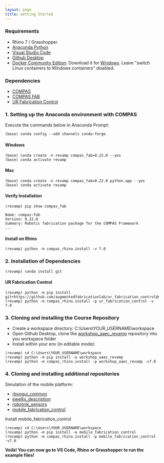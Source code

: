 ```yaml
---
layout: page
title: Getting Started
---
```


### Requirements

* Rhino 7 / Grasshopper
* [Anaconda Python](https://www.anaconda.com/distribution/?gclid=CjwKCAjwo9rtBRAdEiwA_WXcFoyH8v3m-gVC55J6YzR0HpgB8R-PwM-FClIIR1bIPYZXsBtbPRfJ8xoC6HsQAvD_BwE)
* [Visual Studio Code](https://code.visualstudio.com/)
* [Github Desktop](https://desktop.github.com/)
* [Docker Community Edition](https://www.docker.com/get-started): Download it for [Windows](https://store.docker.com/editions/community/docker-ce-desktop-windows). Leave "switch Linux containers to Windows containers" disabled.

### Dependencies

* [COMPAS](https://compas-dev.github.io/)
* [COMPAS FAB](https://gramaziokohler.github.io/compas_fab/latest/)
* [UR Fabrication Control](https://github.com/augmentedfabricationlab/ur_fabrication_control)

### 1. Setting up the Anaconda environment with COMPAS

Execute the commands below in Anaconda Prompt:
	
    (base) conda config --add channels conda-forge

#### Windows
    (base) conda create -n revamp compas_fab=0.22.0 --yes
    (base) conda activate revamp

#### Mac
    (base) conda create -n revamp compas_fab=0.22.0 python.app --yes
    (base) conda activate revamp
    

#### Verify Installation

    (revamp) pip show compas_fab

    Name: compas-fab
    Version: 0.22.0
    Summary: Robotic fabrication package for the COMPAS Framework
    ...

#### Install on Rhino

    (revamp) python -m compas_rhino.install -v 7.0


### 2. Installation of Dependencies

    (revamp) conda install git

#### UR Fabrication Control
    
    (revamp) python -m pip install git+https://github.com/augmentedfabricationlab/ur_fabrication_control@master#egg=ur_fabrication_control
    (revamp) python -m compas_rhino.install -p ur_fabrication_control -v 7.0


### 3. Cloning and installing the Course Repository

* Create a workspace directory: C:\Users\YOUR_USERNAME\workspace
* Open Github Desktop, clone the [workshop_aaec_revamp](https://github.com/augmentedfabricationlab/workshop_aaec_revamp) repository into you workspace folder 
* Install within your env (in editable mode):

```
(revamp) cd C:\Users\YOUR_USERNAME\workspace
(revamp) python -m pip install -e workshop_aaec_revamp
(revamp) python -m compas_rhino.install -p workshop_aaec_revamp -v7.0
```

### 4. Cloning and installing additional repositories

Simulation of the mobile platform:
* [rbvogui_common](https://github.com/RobotnikAutomation/rbvogui_common)
* [ewellix_description](https://github.com/RobotnikAutomation/ewellix_description)
* [robotnik_sensors](https://github.com/augmentedfabricationlab/robotnik_sensors)
* [mobile_fabrication_control](https://github.com/augmentedfabricationlab/mobile_fabrication_control)

Install mobile_fabrication_control

    (revamp) cd C:\Users\YOUR_USERNAME\workspace
    (revamp) python -m pip install -e mobile_fabrication_control
    (revamp) python -m compas_rhino.install -p mobile_fabrication_control -v7.0


**Voilà! You can now go to VS Code, Rhino or Grasshopper to run the example files!**
